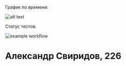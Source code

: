 График по времени:

![alt text](https://i.imgur.com/Nkrlc7B.png)


Статус тестов:

![example workflow](https://github.com/.../actions/workflows/github-actions-demo.yml/badge.svg)

# Александр Свиридов, 226
